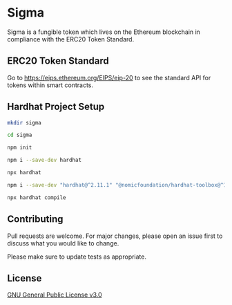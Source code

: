 # Sigma
Sigma is a fungible token which lives on the Ethereum blockchain in compliance with the ERC20 Token Standard.

## ERC20 Token Standard

Go to https://eips.ethereum.org/EIPS/eip-20 to see the standard API for tokens within smart contracts.

## Hardhat Project Setup

```bash
mkdir sigma
```

```bash
cd sigma
```

```bash
npm init
```

```bash
npm i --save-dev hardhat
```

```bash
npx hardhat
```

```bash
npm i --save-dev "hardhat@^2.11.1" "@nomicfoundation/hardhat-toolbox@^1.0.1"
```

```bash
npx hardhat compile
```

## Contributing

Pull requests are welcome. For major changes, please open an issue first
to discuss what you would like to change.

Please make sure to update tests as appropriate.

## License

[GNU General Public License v3.0](https://choosealicense.com/licenses/gpl-3.0/)
